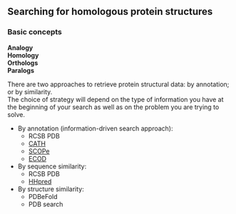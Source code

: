 ## Searching for homologous protein structures

### Basic concepts
**Analogy** \
**Homology** \
**Orthologs**\
**Paralogs**

There are two approaches to retrieve protein structural data: by annotation; or by similarity.\
The choice of strategy will depend on the type of information you have at the beginning of 
your search as well as on the problem you are trying to solve.

- By annotation (information-driven search approach): 
  - RCSB PDB 
  - [CATH](https://www.cathdb.info/)
  - [SCOPe](https://scop.berkeley.edu/)
  - [ECOD](http://prodata.swmed.edu/ecod/)
- By sequence similarity: 
  - RCSB PDB
  - [HHpred](https://toolkit.tuebingen.mpg.de/tools/hhpred)
- By structure similarity: 
  - PDBeFold 
  - PDB search
